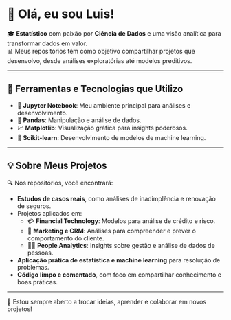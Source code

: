 
# 👋 Olá, eu sou Luis!

🎓 **Estatístico** com paixão por **Ciência de Dados** e uma visão analítica para transformar dados em valor.  
📊 Meus repositórios têm como objetivo compartilhar projetos que desenvolvo, desde análises exploratórias até modelos preditivos.

---

## 🚀 Ferramentas e Tecnologias que Utilizo

- 📘 **Jupyter Notebook**: Meu ambiente principal para análises e desenvolvimento.
- 🐼 **Pandas**: Manipulação e análise de dados.
- 📈 **Matplotlib**: Visualização gráfica para insights poderosos.
- 🤖 **Scikit-learn**: Desenvolvimento de modelos de machine learning.

---

## 💡 Sobre Meus Projetos

🔍 Nos repositórios, você encontrará:
- **Estudos de casos reais**, como análises de inadimplência e renovação de seguros.
- Projetos aplicados em:
  - 💳 **Financial Technology**: Modelos para análise de crédito e risco.
  - 🎯 **Marketing e CRM**: Análises para compreender e prever o comportamento do cliente.
  - 🧑‍💼 **People Analytics**: Insights sobre gestão e análise de dados de pessoas.
- **Aplicação prática de estatística e machine learning** para resolução de problemas.  
- **Código limpo e comentado**, com foco em compartilhar conhecimento e boas práticas.

---

💬 Estou sempre aberto a trocar ideias, aprender e colaborar em novos projetos!
